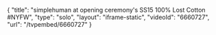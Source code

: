 {
    "title": "simplehuman at opening ceremony's SS15 100% Lost Cotton #NYFW",
    "type": "solo",
    "layout": "iframe-static",
    "videoId": "6660727",
    "url": "\/tvpembed\/6660727"
}